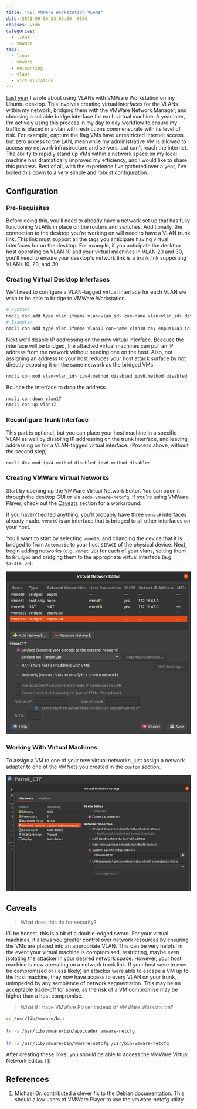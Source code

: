 ```yaml
---
title: "RE: VMWare Workstation VLANs"
date: 2021-09-06 23:05:00 -0500
classes: wide
categories:
  - linux
  - vmware
tags:
  - linux
  - vmware
  - networking
  - vlans
  - virtualization
---
```


[Last year](/linux/vmware/using-vlans-with-vmware-on-a-linux-desktop/) I wrote about using VLANs with VMWare Workstation on my Ubuntu desktop.
This involves creating virtual interfaces for the VLANs within my network, bridging them with the VMWare Network Manager, and choosing a suitable bridge interface for each virtual machine.
A year later, I'm actively using this process in my day to day workflow to ensure my traffic is placed in a vlan with restrictions commensurate with its level of risk.
For example, capture the flag VMs have unrestricted internet access but zero access to the LAN, meanwhile my administrative VM is allowed to access my network infrastructure and servers, but can't reach the internet.
The ability to rapidly stand up VMs within a network space on my local machine has dramatically improved my efficiency, and I would like to share this process.
Best of all, with the experience I've gathered over a year, I've boiled this down to a very simple and robust configuration.

## Configuration

### Pre-Requisites

Before doing this, you'll need to already have a network set up that has fully functioning VLANs in place on the routers and switches.
Additionally, the connection to the desktop you're working on will need to have a VLAN trunk link.
This link must support all the tags you anticipate having virtual interfaces for on the desktop.
For example, if you anticipate the desktop host operating on VLAN 10 and your virtual machines in VLAN 20 and 30, you'll need to ensure your desktop's network link is a trunk link supporting VLANs 10, 20, and 30.

### Creating Virtual Desktop Inferfaces

We'll need to configure a VLAN-tagged virtual interface for each VLAN we wish to be able to bridge to VMWare Workstation.

```bash
# Syntax:
nmcli con add type vlan ifname vlan<vlan_id> con-name vlan<vlan_id> dev <trunk interface name> id <vlan_id>
# Example:
nmcli con add type vlan ifname vlan10 con-name vlan10 dev enp0s12a3 id 10
```

Next we'll disable IP addressing on the new virtual interface.
Because the interface will be bridged, the attached virtual machines can pull an IP address from the network without needing one on the host.
Also, not assigning an address to your host reduces your host attack surface by not directly exposing it on the same network as the bridged VMs.

```bash
nmcli con mod vlan<vlan_id> ipv4.method disabled ipv6.method disabled
```

Bounce the interface to drop the address.

```bash
nmcli con down vlan17
nmcli con up vlan17
```

### Reconfigure Trunk Interface

This part is optional, but you can place your host machine in a specific VLAN as well by disabling IP addressing on the trunk interface, and leaving addressing on for a VLAN-tagged virtual interface. (Process above, without the second step)

```bash
nmcli dev mod ipv4.method disabled ipv6.method disabled
```

### Creating VMWare Virtual Networks

Start by opening up the VMWare Virtual Network Editor.
You can open it through the desktop GUI or via `sudo vmware-netcfg`.
If you're using VMWare Player, check out the [Caveats](#caveats) section for a workaround.

If you haven't edited anything, you'll probably have three `vmnet#` interfaces already made.
`vmnet0` is an interface that is bridged to all other interfaces on your host.

You'll want to start by selecting `vmnet0`, and changing the device that it is bridged to from `Automatic` to your host `$IFACE` of the physical device.
Next, begin adding networks (e.g. `vmnet 20`) for each of your vlans, setting them to `Bridged` and bridging them to the appropriate virtual interface (e.g. `$IFACE.20`).

![VMWare Virtual Network Editor](/assets/images/vmware-netcfg-vlan.png)

### Working With Virtual Machines

To assign a VM to one of your new virtual networks, just assign a network adapter to one of the VMNets you created in the `custom` section.

![Virtual Machine VLAN Assignment](/assets/images/vmware-vm-netdev.png)

## Caveats

> What does this do for security?

I'll be honest, this is a bit of a double-edged sword.
For your virtual machines, it allows you greater control over network resources by ensuring the VMs are placed into an appropriate VLAN.
This can be very helpful in the event your virtual machine is compromised, restricting, maybe even isolating the attacker in your desired network space.
However, your host machine is now operating on a network trunk link.
If your host were to ever be compromised or (less likely) an attacker were able to escape a VM up to the host machine, they now have access to every VLAN on your trunk, unimpeded by any semblence of network segmentation.
This may be an acceptable trade-off for some, as the risk of a VM compromise may be higher than a host compromise.

> What if I have VMWare Player instead of VMWare Workstation?

```bash
cd /usr/lib/vmware/bin

ln -s /usr/lib/vmware/bin/appLoader vmware-netcfg

ln -s /usr/lib/vmware/bin/vmware-netcfg /usr/bin/vmware-netcfg
```

After creating these links, you should be able to access the VMWare Virtual Network Editor. [[1](#references)]

## References

1. Michael Gr. contributed a clever fix to the [Debian documentation](https://wiki.debian.org/VMware#Running_vmware-netcfg_.28Virtual_Network_Editor.29_with_VMware_Player).
This should allow users of VMWare Player to use the vmware-netcfg utility.
